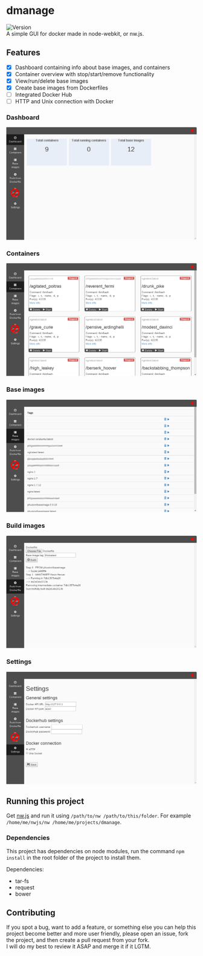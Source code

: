 # dmanage
![Version](https://img.shields.io/badge/Version-0.5.0-blue.svg)  
A simple GUI for docker made in node-webkit, or nw.js.

## Features
- [x] Dashboard containing info about base images, and containers
- [x] Container overview with stop/start/remove functionality
- [x] View/run/delete base images
- [x] Create base images from Dockerfiles
- [ ] Integrated Docker Hub
- [ ] HTTP and Unix connection with Docker

### Dashboard
![Dashboard](common/images/interface/dashboard.png?raw=true)
### Containers
![Containers](common/images/interface/containers.png?raw=true)
### Base images
![Base images](common/images/interface/base-images.png?raw=true)
### Build images
![Build images](common/images/interface/build-image.png?raw=true)
### Settings
![Settings](common/images/interface/settings.png?raw=true)

## Running this project
Get [nw.js](https://github.com/nwjs/nw.js) and run it using `/path/to/nw /path/to/this/folder`.
For example `/home/me/nwjs/nw /home/me/projects/dmanage`.

### Dependencies
This project has dependencies on node modules, run the command `npm install` in the root folder of
the project to install them.

Dependencies:

- tar-fs
- request
- bower

## Contributing
If you spot a bug, want to add a feature, or something else you can help this project become better
and more user friendly, please open an issue, fork the project, and then create a pull request from
your fork.  
I will do my best to review it ASAP and merge it if it LGTM.
